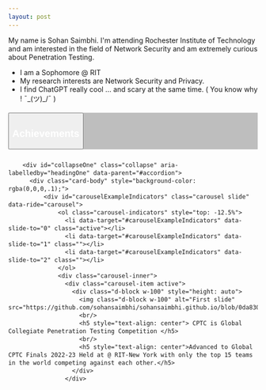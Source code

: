 ```yaml
---
layout: post
---
```

<head>
  <style> /*center text, make 3 columns of equal width, remove the white border this theme has by default*/
  th {text-align: center; border-bottom: 0px;}
  td {text-align: center; border-bottom: 0px;}
  .card{background-color: inherit}
  .btn-link{color:#FFFFFF}
  .btn-link:hover{color: #dad42b; text-decoration: underline;}
  .card-header{background-color: rgba(0,0,0,.25);}
  html  {height: 100%;}
  body {height: 100%;}
  </style>
  </head>
  
  My name is Sohan Saimbhi. I'm attending Rochester Institute of Technology and am interested in the field of Network Security and am extremely curious about Penetration Testing.
  
  - I am a Sophomore @ RIT
  - My research interests are Network Security and Privacy.
  - I find ChatGPT really cool ... and scary at the same time. ( You know why ! ¯\_(ツ)_/¯ )
 
  
  <div id="accordion">
      <div class="card">
        <div class="card-header" id="headingOne">
          <h5 class="mb-0">
            <button class="btn btn-link" data-toggle="collapse" data-target="#collapseOne" aria-expanded="true" aria-controls="collapseOne">
              <h2>Achievements</h2>
            </button>
          </h5>
        </div>
    
        <div id="collapseOne" class="collapse" aria-labelledby="headingOne" data-parent="#accordion">
          <div class="card-body" style="background-color: rgba(0,0,0,.1);">
              <div id="carouselExampleIndicators" class="carousel slide" data-ride="carousel">
                  <ol class="carousel-indicators" style="top: -12.5%">
                    <li data-target="#carouselExampleIndicators" data-slide-to="0" class="active"></li>
                    <li data-target="#carouselExampleIndicators" data-slide-to="1" class=""></li>
                    <li data-target="#carouselExampleIndicators" data-slide-to="2" class=""></li>
                  </ol>
                  <div class="carousel-inner">
                    <div class="carousel-item active">
                      <div class="d-block w-100" style="height: auto">
                        <img class="d-block w-100" alt="First slide" src="https://github.com/sohansaimbhi/sohansaimbhi.github.io/blob/0da830c07d46696684c479280169f21dfc9624db/global.png"/>
                        <br/>
                        <h5 style="text-align: center"> CPTC is Global Collegiate Penetration Testing Competition </h5>
                        <br/>
                        <h5 style="text-align: center">Advanced to Global CPTC Finals 2022-23 Held at @ RIT-New York with only the top 15 teams in the world competing against each other.</h5>
                      </div>
                    </div>
                    
                  
      
